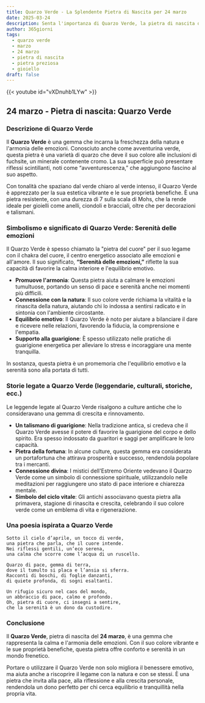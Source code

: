 ```yaml
---
title: Quarzo Verde - La Splendente Pietra di Nascita per 24 marzo
date: 2025-03-24
description: Senta l'importanza di Quarzo Verde, la pietra di nascita di 24 marzo che simboleggia Serenità delle emozioni. Lasci che la sua bellezza e il suo significato illuminino la sua giornata.
author: 365giorni
tags:
  - quarzo verde
  - marzo
  - 24 marzo
  - pietra di nascita
  - pietra preziosa
  - gioiello
draft: false
---
```


{{< youtube id="vXDnuhb1LYw" >}}

## 24 marzo - Pietra di nascita: Quarzo Verde

### Descrizione di Quarzo Verde

Il **Quarzo Verde** è una gemma che incarna la freschezza della natura e l'armonia delle emozioni. Conosciuto anche come avventurina verde, questa pietra è una varietà di quarzo che deve il suo colore alle inclusioni di fuchsite, un minerale contenente cromo. La sua superficie può presentare riflessi scintillanti, noti come “avventurescenza,” che aggiungono fascino al suo aspetto.

Con tonalità che spaziano dal verde chiaro al verde intenso, il Quarzo Verde è apprezzato per la sua estetica vibrante e le sue proprietà benefiche. È una pietra resistente, con una durezza di 7 sulla scala di Mohs, che la rende ideale per gioielli come anelli, ciondoli e bracciali, oltre che per decorazioni e talismani.

### Simbolismo e significato di Quarzo Verde: Serenità delle emozioni

Il Quarzo Verde è spesso chiamato la "pietra del cuore" per il suo legame con il chakra del cuore, il centro energetico associato alle emozioni e all'amore. Il suo significato, **“Serenità delle emozioni,”** riflette la sua capacità di favorire la calma interiore e l'equilibrio emotivo.

- **Promuove l'armonia**: Questa pietra aiuta a calmare le emozioni tumultuose, portando un senso di pace e serenità anche nei momenti più difficili.
- **Connessione con la natura**: Il suo colore verde richiama la vitalità e la rinascita della natura, aiutando chi lo indossa a sentirsi radicato e in sintonia con l'ambiente circostante.
- **Equilibrio emotivo**: Il Quarzo Verde è noto per aiutare a bilanciare il dare e ricevere nelle relazioni, favorendo la fiducia, la comprensione e l'empatia.
- **Supporto alla guarigione**: È spesso utilizzato nelle pratiche di guarigione energetica per alleviare lo stress e incoraggiare una mente tranquilla.

In sostanza, questa pietra è un promemoria che l'equilibrio emotivo e la serenità sono alla portata di tutti.

### Storie legate a Quarzo Verde (leggendarie, culturali, storiche, ecc.)

Le leggende legate al Quarzo Verde risalgono a culture antiche che lo consideravano una gemma di crescita e rinnovamento.

- **Un talismano di guarigione**: Nella tradizione antica, si credeva che il Quarzo Verde avesse il potere di favorire la guarigione del corpo e dello spirito. Era spesso indossato da guaritori e saggi per amplificare le loro capacità.
- **Pietra della fortuna**: In alcune culture, questa gemma era considerata un portafortuna che attirava prosperità e successo, rendendola popolare tra i mercanti.
- **Connessione divina**: I mistici dell'Estremo Oriente vedevano il Quarzo Verde come un simbolo di connessione spirituale, utilizzandolo nelle meditazioni per raggiungere uno stato di pace interiore e chiarezza mentale.
- **Simbolo del ciclo vitale**: Gli antichi associavano questa pietra alla primavera, stagione di rinascita e crescita, celebrando il suo colore verde come un emblema di vita e rigenerazione.

### Una poesia ispirata a Quarzo Verde

```
Sotto il cielo d’aprile, un tocco di verde,  
una pietra che parla, che il cuore intende.  
Nei riflessi gentili, un’eco serena,  
una calma che scorre come l’acqua di un ruscello.  

Quarzo di pace, gemma di terra,  
dove il tumulto si placa e l’ansia si sferra.  
Racconti di boschi, di foglie danzanti,  
di quiete profonda, di sogni esaltanti.  

Un rifugio sicuro nel caos del mondo,  
un abbraccio di pace, calmo e profondo.  
Oh, pietra di cuore, ci insegni a sentire,  
che la serenità è un dono da custodire.  
```

### Conclusione

Il **Quarzo Verde**, pietra di nascita del **24 marzo**, è una gemma che rappresenta la calma e l'armonia delle emozioni. Con il suo colore vibrante e le sue proprietà benefiche, questa pietra offre conforto e serenità in un mondo frenetico.

Portare o utilizzare il Quarzo Verde non solo migliora il benessere emotivo, ma aiuta anche a riscoprire il legame con la natura e con se stessi. È una pietra che invita alla pace, alla riflessione e alla crescita personale, rendendola un dono perfetto per chi cerca equilibrio e tranquillità nella propria vita.